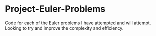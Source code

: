 # Project-Euler-Problems
Code for each of the Euler problems I have attempted and will attempt. Looking to try and improve the complexity and efficiency.
